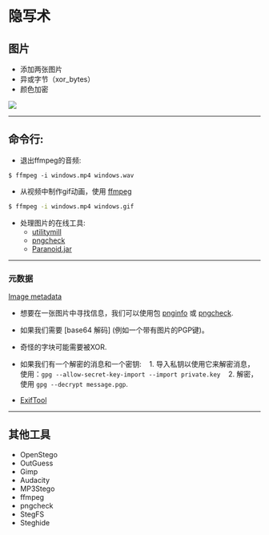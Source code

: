 # 隐写术


## 图片

- 添加两张图片
- 异或字节（xor_bytes）
- 颜色加密

![](http://i.imgur.com/5IBxKbF.png)

___

## 命令行:

- 退出ffmpeg的音频:

```
$ ffmpeg -i windows.mp4 windows.wav
```


- 从视频中制作gif动画，使用 [ffmpeg](https://www.ffmpeg.org/download.html)

```sh
$ ffmpeg -i windows.mp4 windows.gif
```

- 处理图片的在线工具:
	* [utilitymill](http://utilitymill.com/utility/Steganography_Decode)
	* [pngcheck](http://www.libpng.org/pub/png/apps/pngcheck.html)
	* [Paranoid.jar](https://ccrma.stanford.edu/~eberdahl/Projects/Paranoia/)


____

### 元数据


[Image metadata](http://regex.info/exif.cgi)

- 想要在一张图片中寻找信息，我们可以使用包 [pnginfo] 或 [pngcheck].

- 如果我们需要 [base64 解码] (例如一个带有图片的PGP键)。

- 奇怪的字块可能需要被XOR.

- 如果我们有一个解密的消息和一个密钥:
    1. 导入私钥以使用它来解密消息，使用：```gpg --allow-secret-key-import --import private.key```
    2. 解密，使用 ```gpg --decrypt message.pgp```.

- [ExifTool](http://www.sno.phy.queensu.ca/~phil/exiftool/index.html)


---

## 其他工具

- OpenStego
- OutGuess
- Gimp
- Audacity
- MP3Stego
- ffmpeg
- pngcheck
- StegFS
- Steghide






[Bacon's cipher]:http://en.wikipedia.org/wiki/Bacon's_ciphe
[Carpenter's Formula]:http://security.cs.pub.ro/hexcellents/wiki/writeups/asis_rsang
[pngcheck]: http://www.libpng.org/pub/png/apps/pngcheck.html
[karmadecay]: http://karmadecay.com/
[tineye]:  https://www.tineye.com/
[images.google.com]: https://images.google.com/?gws_rd=ssl
[base64 decoding]: http://www.motobit.com/util/base64-decoder-encoder.asp
[subbrute.py]: https://github.com/SparkleHearts/subbrute
[pnginfo]: http://www.stillhq.com/pngtools/
[namechk]: http://namechk.com

